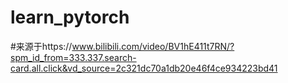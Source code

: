 # learn_pytorch
#来源于https://www.bilibili.com/video/BV1hE411t7RN/?spm_id_from=333.337.search-card.all.click&vd_source=2c321dc70a1db20e46f4ce934223bd41
